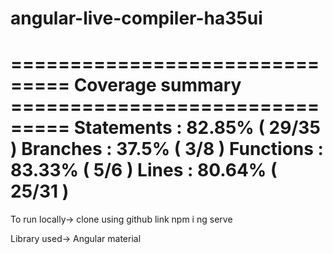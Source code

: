 # angular-live-compiler-ha35ui

=============================== Coverage summary ===============================
Statements   : 82.85% ( 29/35 )
Branches     : 37.5% ( 3/8 )
Functions    : 83.33% ( 5/6 )
Lines        : 80.64% ( 25/31 )
================================================================================

 To run locally->
 clone using github link
 npm i
 ng serve

 Library used->
 Angular material
